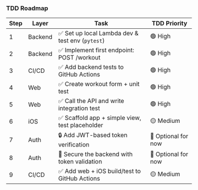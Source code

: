 ### TDD Roadmap
| Step | Layer | Task | TDD Priority |
| --- | --- | --- | --- |
| 1 | Backend | ✅ Set up local Lambda dev & test env (`pytest`) | 🟢 High |
| 2 | Backend | ✅ Implement first endpoint: POST /workout | 🟢 High |
| 3 | CI/CD | ✅ Add backend tests to GitHub Actions | 🟢 High |
| 4 | Web | ✅ Create workout form + unit test | 🟢 High |
| 5 | Web | ✅ Call the API and write integration test | 🟢 High |
| 6 | iOS | ✅ Scaffold app + simple view, test placeholder | 🟡 Medium |
| 7 | Auth | 🔒 Add JWT-based token verification | 🔵 Optional for now |
| 8 | Auth | 🔐 Secure the backend with token validation | 🔵 Optional for now |
| 9 | CI/CD | ✅ Add web + iOS build/test to GitHub Actions | 🟡 Medium |